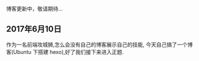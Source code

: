 博客更新中，敬请期待...
## 2017年6月10日

作为一名前端攻城狮,怎么会没有自己的博客展示自己的技能, 今天自己搞了一个博客(Ubuntu 下搭建 hexo),好了我们接下来进入正题.
 

